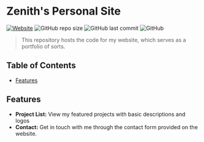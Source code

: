 # Zenith's Personal Site

[![Website](https://img.shields.io/website?down_color=red&down_message=offline&label=Visit%20My%20Website&style=flat-square&up_color=green&up_message=online&url=https%3A%2F%2Fzenithknig.ht)](https://zenithknig.ht)
![GitHub repo size](https://img.shields.io/github/repo-size/zenithrogue/zenithrogue.github.io?style=flat-square)
![GitHub last commit](https://img.shields.io/github/last-commit/zenithrogue/zenithrogue.github.io?style=flat-square)
![GitHub](https://img.shields.io/github/license/zenithrogue/zenithrogue.github.io?style=flat-square)

> This repository hosts the code for my website, which serves as a portfolio of sorts.

## Table of Contents

- [Features](#features)

## Features

- **Project List:** View my featured projects with basic descriptions and logos
- **Contact:** Get in touch with me through the contact form provided on the website.
